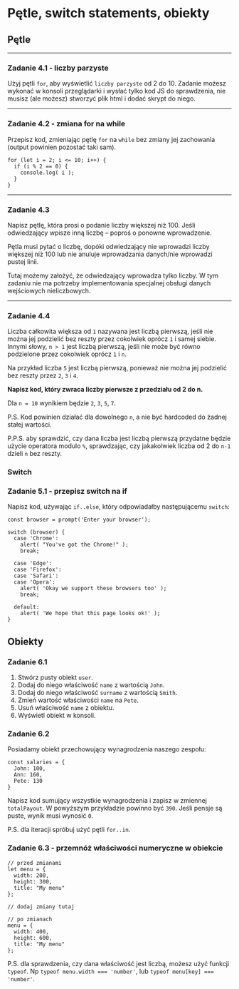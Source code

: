# Pętle, switch statements, obiekty

## Pętle

---

### Zadanie 4.1 - liczby parzyste

Użyj pętli `for`, aby wyświetlić `liczby parzyste` od 2 do 10.
Zadanie możesz wykonać w konsoli przeglądarki i wysłać tylko kod JS do sprawdzenia, nie musisz (ale możesz) stworzyć plik html i dodać skrypt do niego.

---

### Zadanie 4.2 - zmiana for na while

Przepisz kod, zmieniając pętlę `for` na `while` bez zmiany jej zachowania (output powinien pozostać taki sam).

```
for (let i = 2; i <= 10; i++) {
  if (i % 2 == 0) {
    console.log( i );
  }
}
```

---

### Zadanie 4.3

Napisz pętlę, która prosi o podanie liczby większej niż 100. Jeśli odwiedzający wpisze inną liczbę – poproś o ponowne wprowadzenie.

Pętla musi pytać o liczbę, dopóki odwiedzający nie wprowadzi liczby większej niż 100 lub nie anuluje wprowadzania danych/nie wprowadzi pustej linii.

Tutaj możemy założyć, że odwiedzający wprowadza tylko liczby. W tym zadaniu nie ma potrzeby implementowania specjalnej obsługi danych wejściowych nieliczbowych.

---

### Zadanie 4.4

Liczba całkowita większa od `1` nazywana jest liczbą pierwszą, jeśli nie można jej podzielić bez reszty przez cokolwiek oprócz `1` i samej siebie. Innymi słowy, `n > 1` jest liczbą pierwszą, jeśli nie może być równo podzielone przez cokolwiek oprócz `1` i `n`.

Na przykład liczba `5` jest liczbą pierwszą, ponieważ nie można jej podzielić bez reszty przez `2`, `3` i `4`.

**Napisz kod, który zwraca liczby pierwsze z przedziału od 2 do n.**

Dla `n = 10` wynikiem będzie `2`, `3`, `5`, `7`.

P.S. Kod powinien działać dla dowolnego `n`, a nie być hardcoded do żadnej stałej wartości.

P.P.S. aby sprawdzić, czy dana liczba jest liczbą pierwszą przydatne będzie użycie operatora modulo `%`, sprawdzając, czy jakakolwiek liczba od 2 do `n-1` dzieli `n` bez reszty.

### Switch

### Zadanie 5.1 - przepisz switch na if

Napisz kod, używając `if..else`, który odpowiadałby następującemu `switch`:

```
const browser = prompt('Enter your browser');

switch (browser) {
  case 'Chrome':
    alert( "You've got the Chrome!" );
    break;

  case 'Edge':
  case 'Firefox':
  case 'Safari':
  case 'Opera':
    alert( 'Okay we support these browsers too' );
    break;

  default:
    alert( 'We hope that this page looks ok!' );
}
```

## Obiekty

### Zadanie 6.1

1. Stwórz pusty obiekt `user`.
1. Dodaj do niego właściwość `name` z wartością `John`.
1. Dodaj do niego właściwość `surname` z wartością `Smith`.
1. Zmień wartość właściwości `name` na `Pete`.
1. Usuń właściwość `name` z obiektu.
1. Wyświetl obiekt w konsoli.

### Zadanie 6.2

Posiadamy obiekt przechowujący wynagrodzenia naszego zespołu:

```
const salaries = {
  John: 100,
  Ann: 160,
  Pete: 130
}
```

Napisz kod sumujący wszystkie wynagrodzenia i zapisz w zmiennej `totalPayout`. W powyższym przykładzie powinno być `390`. Jeśli pensje są puste, wynik musi wynosić `0`.

P.S. dla iteracji spróbuj użyć pętli `for..in`.

### Zadanie 6.3 - przemnóż właściwości numeryczne w obiekcie

```
// przed zmianami
let menu = {
  width: 200,
  height: 300,
  title: "My menu"
};

// dodaj zmiany tutaj

// po zmianach
menu = {
  width: 400,
  height: 600,
  title: "My menu"
};
```

P.S. dla sprawdzenia, czy dana właściwość jest liczbą, możesz użyć funkcji `typeof`. Np `typeof menu.width === 'number'`, lub `typeof menu[key] === 'number'`.
